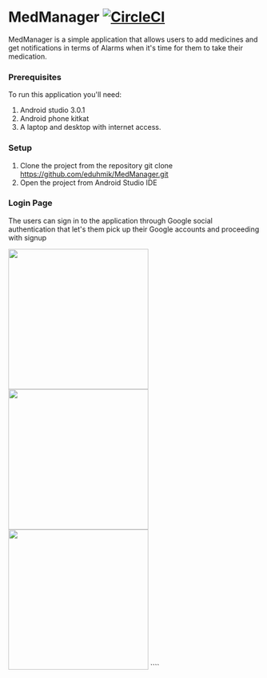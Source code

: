 # MedManager  [![CircleCI](https://circleci.com/gh/eduhmik/MedManager.svg?style=shield)](https://circleci.com/gh/eduhmik/MedManager/tree/master)

MedManager is a simple application that allows users to add medicines and get notifications in terms of Alarms when it's time for them to take their medication. 
### Prerequisites

To run this application you'll need:
1. Android studio 3.0.1
2. Android phone kitkat
3. A laptop and desktop with internet access.

### Setup
1. Clone the project from the repository
    git clone https://github.com/eduhmik/MedManager.git
2. Open the project from Android Studio IDE


### Login Page

The users can sign in to the application through Google social authentication that let's them pick up their Google accounts and proceeding with signup

<img src="https://github.com/eduhmik/MedManager/Screenshots/Screenshot_2018-04-17-21-20-45-14.png"  width="280"/>   <img src="https://github.com/eduhmik/MedManager/master/screenshots/Screenshot_2018-04-17-21-22-30-78.png
" width="280"/><img src="https://github.com/eduhmik/MedManager/master/screenshots/Screenshot_2018-04-17-22-07-59-75.png
               " width="280"/> ````
